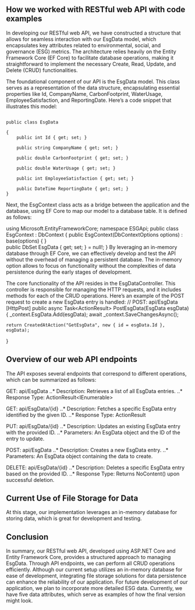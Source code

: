 ## How we worked with RESTful web API with code examples
In developing our RESTful web API, we have constructed a structure that allows for seamless interaction with our EsgData model, which encapsulates key attributes related to environmental, social, and governance (ESG) metrics. The architecture relies heavily on the Entity Framework Core (EF Core) to facilitate database operations, making it straightforward to implement the necessary Create, Read, Update, and Delete (CRUD) functionalities.

The foundational component of our API is the EsgData model. This class serves as a representation of the data structure, encapsulating essential properties like Id, CompanyName, CarbonFootprint, WaterUsage, EmployeeSatisfaction, and ReportingDate. Here’s a code snippet that illustrates this model:

```namespace ESGApi;

public class EsgData

{
    public int Id { get; set; }
    
    public string CompanyName { get; set; }
    
    public double CarbonFootprint { get; set; }
    
    public double WaterUsage { get; set; }
    
    public int EmployeeSatisfaction { get; set; }
    
    public DateTime ReportingDate { get; set; }
}
```
Next, the EsgContext class acts as a bridge between the application and the database, using EF Core to map our model to a database table. It is defined as follows:

using Microsoft.EntityFrameworkCore;
namespace ESGApi;
public class EsgContext : DbContext
{
    public EsgContext(DbContextOptions<EsgContext> options)
        : base(options)
    {
    }   
public DbSet<EsgData> EsgData { get; set; } = null!;
}
By leveraging an in-memory database through EF Core, we can effectively develop and test the API without the overhead of managing a persistent database. The in-memory option allows to focus on functionality without the complexities of data persistence during the early stages of development.

The core functionality of the API resides in the EsgDataController. This controller is responsible for managing the HTTP requests, and it includes methods for each of the CRUD operations. Here’s an example of  the POST request to create a new EsgData entry is handled: 
// POST: api/EsgData
[HttpPost]
public async Task<ActionResult<EsgData>> PostEsgData(EsgData esgData)
{
    _context.EsgData.Add(esgData);
    await _context.SaveChangesAsync();

    return CreatedAtAction("GetEsgData", new { id = esgData.Id }, esgData);
}

## Overview of our web API endpoints
The API exposes several endpoints that correspond to different operations, which can be summarized as follows:

GET: api/EsgData
..* Description: Retrieves a list of all EsgData entries.
..* Response Type: ActionResult<IEnumerable<EsgData>>

GET: api/EsgData/{id}
..* Description: Fetches a specific EsgData entry identified by the given ID.
..* Response Type: ActionResult<EsgData>

PUT: api/EsgData/{id}
..* Description: Updates an existing EsgData entry with the provided ID.
..* Parameters: An EsgData object and the ID of the entry to update.

POST: api/EsgData
..* Description: Creates a new EsgData entry.
..* Parameters: An EsgData object containing the data to create.

DELETE: api/EsgData/{id}
..* Description: Deletes a specific EsgData entry based on the provided ID.
..* Response Type: Returns NoContent() upon successful deletion.

## Current Use of File Storage for Data
At this stage, our implementation leverages an in-memory database for storing data, which is great for development and testing.


## Conclusion
In summary, our RESTful web API, developed using ASP.NET Core and Entity Framework Core, provides a structured approach to managing EsgData. Through API endpoints, we can perform all CRUD operations efficiently. Although our current setup utilizes an in-memory database for ease of development, integrating file storage solutions for data persistence can enhance the reliability of our application. 
For future development of our application, we plan to incorporate more detailed ESG data. Currently, we have five data attributes, which serve as examples of how the final version might look.


